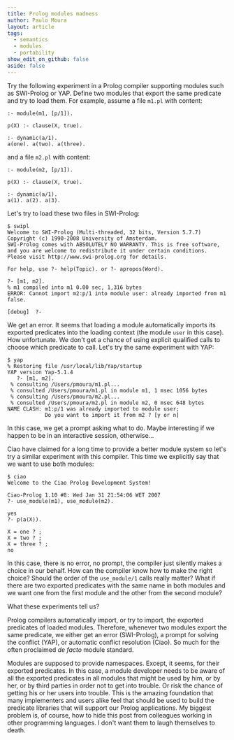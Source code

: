```yaml
---
title: Prolog modules madness
author: Paulo Moura
layout: article
tags:
  - semantics
  - modules
  - portability
show_edit_on_github: false
aside: false
---
```


Try the following experiment in a Prolog compiler supporting modules such as SWI-Prolog or YAP. Define two modules that export the same predicate and try to load them. For example, assume a file `m1.pl` with content:

```logtalk
:- module(m1, [p/1]).

p(X) :- clause(X, true).

:- dynamic(a/1).
a(one). a(two). a(three).
```

and a file `m2.pl` with content:

```logtalk
:- module(m2, [p/1]).

p(X) :- clause(X, true).

:- dynamic(a/1).
a(1). a(2). a(3).
```

Let's try to load these two files in SWI-Prolog:

```text
$ swipl
Welcome to SWI-Prolog (Multi-threaded, 32 bits, Version 5.7.7)
Copyright (c) 1990-2008 University of Amsterdam.
SWI-Prolog comes with ABSOLUTELY NO WARRANTY. This is free software,
and you are welcome to redistribute it under certain conditions.
Please visit http://www.swi-prolog.org for details.

For help, use ?- help(Topic). or ?- apropos(Word).

?- [m1, m2].
% m1 compiled into m1 0.00 sec, 1,316 bytes
ERROR: Cannot import m2:p/1 into module user: already imported from m1
false.

[debug]  ?- 
```

We get an error. It seems that loading a module automatically imports its exported predicates into the loading context (the module `user` in this case). How unfortunate. We don't get a chance of using explicit qualified calls to choose which predicate to call. Let's try the same experiment with YAP:

```text
$ yap
% Restoring file /usr/local/lib/Yap/startup
YAP version Yap-5.1.4
   ?- [m1, m2].
 % consulting /Users/pmoura/m1.pl...
 % consulted /Users/pmoura/m1.pl in module m1, 1 msec 1056 bytes
 % consulting /Users/pmoura/m2.pl...
 % consulted /Users/pmoura/m2.pl in module m2, 0 msec 648 bytes
NAME CLASH: m1:p/1 was already imported to module user;
            Do you want to import it from m2 ? [y or n] 
```

In this case, we get a prompt asking what to do. Maybe interesting if we happen to be in an interactive session, otherwise&#8230;

Ciao have claimed for a long time to provide a better module system so let's try a similar experiment with this compiler. This time we explicitly say that we want to use both modules:

```text
$ ciao
Welcome to the Ciao Prolog Development System!

Ciao-Prolog 1.10 #8: Wed Jan 31 21:54:06 WET 2007
?- use_module(m1), use_module(m2).

yes
?- p(a(X)).

X = one ? ;
X = two ? ;
X = three ? ;
no
```

In this case, there is no error, no prompt, the compiler just silently makes a choice in our behalf. How can the compiler know how to make the right choice? Should the order of the `use_module/1` calls really matter? What if there are two exported predicates with the same name in both modules and we want one from the first module and the other from the second module?

What these experiments tell us?

Prolog compilers automatically import, or try to import, the exported predicates of loaded modules. Therefore, whenever two modules export the same predicate, we either get an error (SWI-Prolog), a prompt for solving the conflict (YAP), or automatic conflict resolution (Ciao). So much for the often proclaimed _de facto_ module standard.

Modules are supposed to provide namespaces. Except, it seems, for their exported predicates. In this case, a module developer needs to be aware of all the exported predicates in all modules that might be used by him, or by her, or by third parties in order not to get into trouble. Or risk the chance of getting his or her users into trouble. This is the amazing foundation that many implementers and users alike feel that should be used to build the predicate libraries that will support our Prolog applications. My biggest problem is, of course, how to hide this post from colleagues working in other programming languages. I don't want them to laugh themselves to death.
